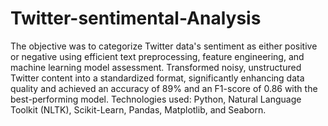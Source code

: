 # Twitter-sentimental-Analysis
The objective was to categorize Twitter data's sentiment as either positive or negative using efficient text preprocessing, 
feature engineering, and machine learning model assessment.
Transformed noisy, unstructured Twitter content into a standardized format, significantly enhancing data quality and 
achieved an accuracy of 89% and an F1-score of 0.86 with the best-performing model.
Technologies used: Python, Natural Language Toolkit (NLTK), Scikit-Learn, Pandas, Matplotlib, and Seaborn.
